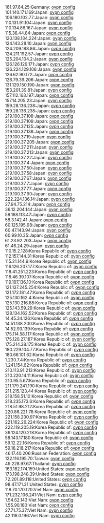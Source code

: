161.97.64.25:Germany: [ovpn config](vpn/161_97_64_25.ovpn)  
101.140.171.169:Japan: [ovpn config](vpn/101_140_171_169.ovpn)  
106.180.102.77:Japan: [ovpn config](vpn/106_180_102_77.ovpn)  
110.131.91.104:Japan: [ovpn config](vpn/110_131_91_104.ovpn)  
110.134.86.167:Japan: [ovpn config](vpn/110_134_86_167.ovpn)  
115.36.44.84:Japan: [ovpn config](vpn/115_36_44_84.ovpn)  
120.138.134.224:Japan: [ovpn config](vpn/120_138_134_224.ovpn)  
124.143.28.10:Japan: [ovpn config](vpn/124_143_28_10.ovpn)  
124.209.188.86:Japan: [ovpn config](vpn/124_209_188_86.ovpn)  
124.211.192.57:Japan: [ovpn config](vpn/124_211_192_57.ovpn)  
125.204.104.2:Japan: [ovpn config](vpn/125_204_104_2.ovpn)  
126.126.129.171:Japan: [ovpn config](vpn/126_126_129_171.ovpn)  
126.224.129.106:Japan: [ovpn config](vpn/126_224_129_106.ovpn)  
126.62.90.172:Japan: [ovpn config](vpn/126_62_90_172.ovpn)  
126.79.39.206:Japan: [ovpn config](vpn/126_79_39_206.ovpn)  
131.129.150.190:Japan: [ovpn config](vpn/131_129_150_190.ovpn)  
153.201.39.81:Japan: [ovpn config](vpn/153_201_39_81.ovpn)  
157.112.163.197:Japan: [ovpn config](vpn/157_112_163_197.ovpn)  
157.14.205.23:Japan: [ovpn config](vpn/157_14_205_23.ovpn)  
159.28.136.238:Japan: [ovpn config](vpn/159_28_136_238.ovpn)  
159.28.136.238:Japan: [ovpn config](vpn/159_28_136_238.ovpn)  
219.100.37.108:Japan: [ovpn config](vpn/219_100_37_108.ovpn)  
219.100.37.109:Japan: [ovpn config](vpn/219_100_37_109.ovpn)  
219.100.37.125:Japan: [ovpn config](vpn/219_100_37_125.ovpn)  
219.100.37.138:Japan: [ovpn config](vpn/219_100_37_138.ovpn)  
219.100.37.19:Japan: [ovpn config](vpn/219_100_37_19.ovpn)  
219.100.37.205:Japan: [ovpn config](vpn/219_100_37_205.ovpn)  
219.100.37.211:Japan: [ovpn config](vpn/219_100_37_211.ovpn)  
219.100.37.213:Japan: [ovpn config](vpn/219_100_37_213.ovpn)  
219.100.37.22:Japan: [ovpn config](vpn/219_100_37_22.ovpn)  
219.100.37.4:Japan: [ovpn config](vpn/219_100_37_4.ovpn)  
219.100.37.50:Japan: [ovpn config](vpn/219_100_37_50.ovpn)  
219.100.37.58:Japan: [ovpn config](vpn/219_100_37_58.ovpn)  
219.100.37.67:Japan: [ovpn config](vpn/219_100_37_67.ovpn)  
219.100.37.7:Japan: [ovpn config](vpn/219_100_37_7.ovpn)  
219.100.37.77:Japan: [ovpn config](vpn/219_100_37_77.ovpn)  
219.100.37.90:Japan: [ovpn config](vpn/219_100_37_90.ovpn)  
222.224.136.14:Japan: [ovpn config](vpn/222_224_136_14.ovpn)  
27.94.75.214:Japan: [ovpn config](vpn/27_94_75_214.ovpn)  
36.12.204.144:Japan: [ovpn config](vpn/36_12_204_144.ovpn)  
58.188.113.47:Japan: [ovpn config](vpn/58_188_113_47.ovpn)  
58.3.142.41:Japan: [ovpn config](vpn/58_3_142_41.ovpn)  
60.125.195.98:Japan: [ovpn config](vpn/60_125_195_98.ovpn)  
60.47.143.94:Japan: [ovpn config](vpn/60_47_143_94.ovpn)  
60.99.10.35:Japan: [ovpn config](vpn/60_99_10_35.ovpn)  
61.23.92.203:Japan: [ovpn config](vpn/61_23_92_203.ovpn)  
61.46.24.29:Japan: [ovpn config](vpn/61_46_24_29.ovpn)  
110.15.2.128:Korea Republic of: [ovpn config](vpn/110_15_2_128.ovpn)  
112.157.144.31:Korea Republic of: [ovpn config](vpn/112_157_144_31.ovpn)  
115.21.144.9:Korea Republic of: [ovpn config](vpn/115_21_144_9.ovpn)  
116.126.207.177:Korea Republic of: [ovpn config](vpn/116_126_207_177.ovpn)  
118.41.251.223:Korea Republic of: [ovpn config](vpn/118_41_251_223.ovpn)  
118.46.39.107:Korea Republic of: [ovpn config](vpn/118_46_39_107.ovpn)  
119.197.136.10:Korea Republic of: [ovpn config](vpn/119_197_136_10.ovpn)  
121.137.245.254:Korea Republic of: [ovpn config](vpn/121_137_245_254.ovpn)  
121.172.181.47:Korea Republic of: [ovpn config](vpn/121_172_181_47.ovpn)  
125.130.162.4:Korea Republic of: [ovpn config](vpn/125_130_162_4.ovpn)  
125.130.216.88:Korea Republic of: [ovpn config](vpn/125_130_216_88.ovpn)  
125.143.59.29:Korea Republic of: [ovpn config](vpn/125_143_59_29.ovpn)  
128.134.162.52:Korea Republic of: [ovpn config](vpn/128_134_162_52.ovpn)  
14.45.34.126:Korea Republic of: [ovpn config](vpn/14_45_34_126.ovpn)  
14.51.138.200:Korea Republic of: [ovpn config](vpn/14_51_138_200.ovpn)  
14.52.93.139:Korea Republic of: [ovpn config](vpn/14_52_93_139.ovpn)  
175.114.58.117:Korea Republic of: [ovpn config](vpn/175_114_58_117.ovpn)  
175.120.27.187:Korea Republic of: [ovpn config](vpn/175_120_27_187.ovpn)  
175.214.38.175:Korea Republic of: [ovpn config](vpn/175_214_38_175.ovpn)  
180.229.104.77:Korea Republic of: [ovpn config](vpn/180_229_104_77.ovpn)  
180.66.101.62:Korea Republic of: [ovpn config](vpn/180_66_101_62.ovpn)  
1.230.7.4:Korea Republic of: [ovpn config](vpn/1_230_7_4.ovpn)  
1.241.154.62:Korea Republic of: [ovpn config](vpn/1_241_154_62.ovpn)  
210.113.91.213:Korea Republic of: [ovpn config](vpn/210_113_91_213.ovpn)  
210.220.14.11:Korea Republic of: [ovpn config](vpn/210_220_14_11.ovpn)  
210.95.5.67:Korea Republic of: [ovpn config](vpn/210_95_5_67.ovpn)  
211.179.241.190:Korea Republic of: [ovpn config](vpn/211_179_241_190.ovpn)  
211.215.123.44:Korea Republic of: [ovpn config](vpn/211_215_123_44.ovpn)  
218.158.51.10:Korea Republic of: [ovpn config](vpn/218_158_51_10.ovpn)  
218.235.173.6:Korea Republic of: [ovpn config](vpn/218_235_173_6.ovpn)  
218.51.98.212:Korea Republic of: [ovpn config](vpn/218_51_98_212.ovpn)  
220.86.221.78:Korea Republic of: [ovpn config](vpn/220_86_221_78.ovpn)  
221.158.230.97:Korea Republic of: [ovpn config](vpn/221_158_230_97.ovpn)  
221.162.26.224:Korea Republic of: [ovpn config](vpn/221_162_26_224.ovpn)  
222.119.205.19:Korea Republic of: [ovpn config](vpn/222_119_205_19.ovpn)  
39.124.120.218:Korea Republic of: [ovpn config](vpn/39_124_120_218.ovpn)  
58.143.17.180:Korea Republic of: [ovpn config](vpn/58_143_17_180.ovpn)  
59.12.22.16:Korea Republic of: [ovpn config](vpn/59_12_22_16.ovpn)  
59.16.218.217:Korea Republic of: [ovpn config](vpn/59_16_218_217.ovpn)  
46.17.40.206:Russian Federation: [ovpn config](vpn/46_17_40_206.ovpn)  
122.116.195.70:Taiwan: [ovpn config](vpn/122_116_195_70.ovpn)  
49.228.97.67:Thailand: [ovpn config](vpn/49_228_97_67.ovpn)  
163.182.174.159:United States: [ovpn config](vpn/163_182_174_159.ovpn)  
173.198.248.39:United States: [ovpn config](vpn/173_198_248_39.ovpn)  
72.201.89.118:United States: [ovpn config](vpn/72_201_89_118.ovpn)  
98.47.171.31:United States: [ovpn config](vpn/98_47_171_31.ovpn)  
118.70.170.120:Viet Nam: [ovpn config](vpn/118_70_170_120.ovpn)  
171.232.106.241:Viet Nam: [ovpn config](vpn/171_232_106_241.ovpn)  
1.54.62.143:Viet Nam: [ovpn config](vpn/1_54_62_143.ovpn)  
1.55.90.180:Viet Nam: [ovpn config](vpn/1_55_90_180.ovpn)  
27.71.75.37:Viet Nam: [ovpn config](vpn/27_71_75_37.ovpn)  
42.118.0.196:Viet Nam: [ovpn config](vpn/42_118_0_196.ovpn)  
